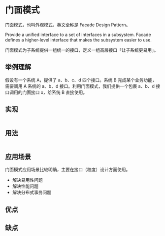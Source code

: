 # 门面模式
门面模式，也叫外观模式，英文全称是 Facade Design Pattern。

Provide a unified interface to a set of interfaces in a subsystem. Facade defines a higher-level interface that makes the subsystem easier to use.

门面模式为子系统提供一组统一的接口，定义一组高层接口「让子系统更易用」。

## 举例理解
假设有一个系统 A，提供了 a、b、c、d 四个接口。系统 B 完成某个业务功能，需要调用 A 系统的 a、b、d 接口。利用门面模式，我们提供一个包裹 a、b、d 接口调用的门面接口 x，给系统 B 直接使用。

## 实现

```go

```

## 用法

```go

```

## 应用场景
门面模式应用场景比较明确，主要在接口（粒度）设计方面使用。
- 解决易用性问题
- 解决性能问题
- 解决分布式事务问题



## 优点

## 缺点
